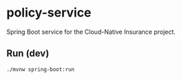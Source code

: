 # policy-service

Spring Boot service for the Cloud-Native Insurance project.

## Run (dev)
```bash
./mvnw spring-boot:run
